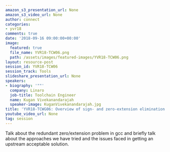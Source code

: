 ```yaml
---
amazon_s3_presentation_url: None
amazon_s3_video_url: None
author: connect
categories:
- yvr18
comments: true
date: '2018-09-16 09:00:00+00:00'
image:
  featured: true
  file_name: YVR18-TCW06.png
  path: /assets/images/featured-images/YVR18-TCW06.png
layout: resource-post
session_id: YVR18-TCW06
session_track: Tools
slideshare_presentation_url: None
speakers:
- biography: '""'
  company: Linaro
  job-title: Toolchain Engineer
  name: Kugan Vivekanandarajah
  speaker-image: KuganVivekanandarajah.jpg
title: 'YVR18-TCWG06: Overview of sign- and zero-extension elimination'
youtube_video_url: None
tag: session
---
```


Talk about the redundant zero/extension problem in gcc and briefly talk about the approaches we have tried and the issues faced in getting an upstream acceptable solution.